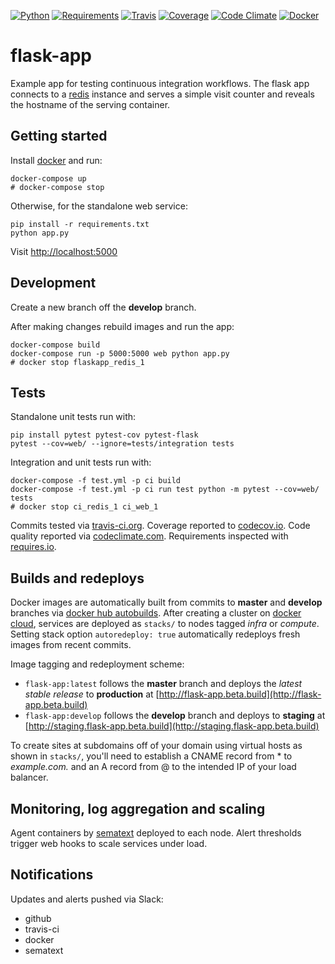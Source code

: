 [![Python](https://img.shields.io/badge/python-2.7%2C%203.5%2C%203.6--dev-blue.svg)]()
[![Requirements](https://requires.io/github/brennv/flask-app/requirements.svg?branch=master)](https://requires.io/github/brennv/flask-app/requirements/?branch=master)
[![Travis](https://travis-ci.org/brennv/flask-app.svg?branch=master)](https://travis-ci.org/brennv/flask-app)
[![Coverage](https://codecov.io/gh/brennv/flask-app/branch/master/graph/badge.svg)](https://codecov.io/gh/brennv/flask-app)
[![Code Climate](https://codeclimate.com/github/brennv/flask-app/badges/gpa.svg)](https://codeclimate.com/github/brennv/flask-app)
[![Docker](https://img.shields.io/docker/automated/jrottenberg/ffmpeg.svg?maxAge=2592000)]()

# flask-app

Example app for testing continuous integration workflows. The flask app connects to a [redis](http://redis.io/) instance and serves a simple visit counter and reveals the hostname of the serving container.

## Getting started

Install [docker](https://docs.docker.com/engine/installation/) and run:

```shell
docker-compose up
# docker-compose stop
```

Otherwise, for the standalone web service:

```shell
pip install -r requirements.txt
python app.py
```

Visit [http://localhost:5000](http://localhost:5000)

## Development

Create a new branch off the **develop** branch.

After making changes rebuild images and run the app:

```shell
docker-compose build
docker-compose run -p 5000:5000 web python app.py
# docker stop flaskapp_redis_1
```

## Tests

Standalone unit tests run with:

```shell
pip install pytest pytest-cov pytest-flask
pytest --cov=web/ --ignore=tests/integration tests
```

Integration and unit tests run with:

```shell
docker-compose -f test.yml -p ci build
docker-compose -f test.yml -p ci run test python -m pytest --cov=web/ tests
# docker stop ci_redis_1 ci_web_1
```

Commits tested via [travis-ci.org](https://travis-ci.org/brennv/flask-app). Coverage reported to [codecov.io](https://codecov.io/gh/brennv/flask-app). Code quality reported via [codeclimate.com](https://codeclimate.com/github/brennv/flask-app). Requirements inspected with [requires.io](https://requires.io/github/brennv/flask-app/requirements).

## Builds and redeploys

Docker images are automatically built from commits to **master** and **develop** branches via [docker hub autobuilds](https://docs.docker.com/docker-hub/github/). After creating a cluster on [docker cloud](https://cloud.docker.com/), services are deployed as `stacks/` to nodes tagged *infra* or *compute*. Setting stack option `autoredeploy: true` automatically redeploys fresh images from recent commits.

Image tagging and redeployment scheme:

- `flask-app:latest` follows the **master** branch and deploys the *latest stable release* to **production** at [http://flask-app.beta.build](http://flask-app.beta.build)
- `flask-app:develop` follows the **develop** branch and deploys to **staging** at [http://staging.flask-app.beta.build](http://staging.flask-app.beta.build)

To create sites at subdomains off of your domain using virtual hosts as shown in `stacks/`, you'll need to establish a CNAME record from * to *example.com.* and an A record from @ to the intended IP of your load balancer.

## Monitoring, log aggregation and scaling

Agent containers by [sematext](https://github.com/sematext/sematext-agent-docker) deployed to each node. Alert thresholds trigger web hooks to scale services under load.

## Notifications

Updates and alerts pushed via Slack:

- github
- travis-ci
- docker
- sematext
